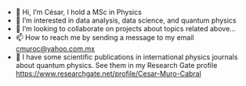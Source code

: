 - 👋 Hi, I’m César, I hold a MSc in Physics
- 👀 I’m interested in data analysis, data science, and quantum physics
- 💞️ I’m looking to collaborate on projects about topics related above...
- 📫 How to reach me by sending a message to my email cmuroc@yahoo.com.mx
- 📝 I have some scientific publications in international physics journals about quantum physics. See them in my Research Gate profile https://www.researchgate.net/profile/Cesar-Muro-Cabral

<!---
cmuro27/cmuro27 is a ✨ special ✨ repository because its `README.md` (this file) appears on your GitHub profile.
You can click the Preview link to take a look at your changes.
--->
